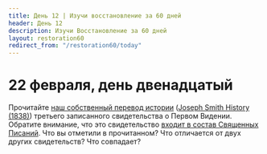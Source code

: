 ```yaml
---
title: Дeнь 12 | Изучи восстановление за 60 дней
header: День 12
description: Изучи Восстановление за 60 дней
layout: restoration60
redirect_from: "/restoration60/today"
---
```


# 22 февраля, день двенадцатый

Прочитайте [наш собственный перевод истории](/restoration60/articles/account_3_history) ([Joseph Smith History (1838)](https://history.churchofjesuschrist.org/content/library/joseph-smith-history-1838?lang=eng)) третьего записанного свидетельства о Первом Видении. Обратите внимание, что это свидетельство [входит в состав Священных Писаний](https://www.churchofjesuschrist.org/study/scriptures/pgp/js-h/1.5-20?lang=rus#4). Что вы отметили в прочитанном? Что отличается от двух других свидетельств? Что совпадает?
